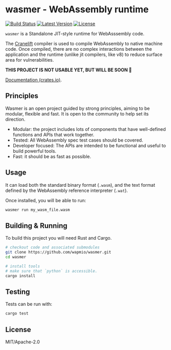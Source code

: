 # wasmer - WebAssembly runtime

[![Build Status](https://api.travis-ci.org/wapmio/wasmer.svg?branch=master)](https://travis-ci.org/rust-lang-nursery/error-chain)
[![Latest Version](https://img.shields.io/crates/v/wasmer.svg)](https://crates.io/crates/error-chain)
[![License](https://img.shields.io/github/license/wapmio/wasmer.svg)](https://github.com/wapmio/wasmer)

`wasmer` is a Standalone JIT-style runtime for WebAsssembly code.

The [Cranelift](https://github.com/CraneStation/cranelift) compiler is used to compile WebAssembly to native machine code. Once compiled, there are no complex interactions between the application and the runtime (unlike jit compilers, like v8) to reduce surface area for vulnerabilities.

**THIS PROJECT IS NOT USABLE YET, BUT WILL BE SOON 🙂**

[Documentation (crates.io)](https://docs.rs/wasmer).

## Principles

Wasmer is an open project guided by strong principles, aiming to be modular, flexible and fast. It is open to the community to help set its direction.

- Modular: the project includes lots of components that have well-defined functions and APIs that work together.
- Tested: All WebAssembly spec test cases should be covered.
- Developer focused: The APIs are intended to be functional and useful to build powerful tools.
- Fast: it should be as fast as possible.

## Usage

It can load both the standard binary format (`.wasm`), and the text format
defined by the WebAssembly reference interpreter (`.wat`).

Once installed, you will be able to run:

```sh
wasmer run my_wasm_file.wasm
```

## Building & Running

To build this project you will need Rust and Cargo.

```sh
# checkout code and associated submodules
git clone https://github.com/wapmio/wasmer.git
cd wasmer

# install tools
# make sure that `python` is accessible.
cargo install
```

## Testing

Tests can be run with:

```sh
cargo test
```

## License

MIT/Apache-2.0
